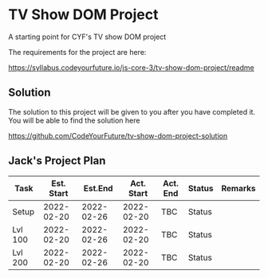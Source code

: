 # TV Show DOM Project

A starting point for CYF's TV show DOM project

The requirements for the project are here:

https://syllabus.codeyourfuture.io/js-core-3/tv-show-dom-project/readme

## Solution

The solution to this project will be given to you after you have completed it. You will be able to find the solution here

https://github.com/CodeYourFuture/tv-show-dom-project-solution

## Jack's Project Plan

|  Task    |Est. Start|  Est.End |Act. Start| Act. End | Status | Remarks  |
|----------|----------|----------|----------|----------|--------|----------|
|  Setup   |2022-02-20|2022-02-26|2022-02-20| TBC      | Status |          |
|  Lvl 100 |2022-02-20|2022-02-26|2022-02-20| TBC      | Status |          |
|  Lvl 200 |2022-02-20|2022-02-26|2022-02-20| TBC      | Status |          |

